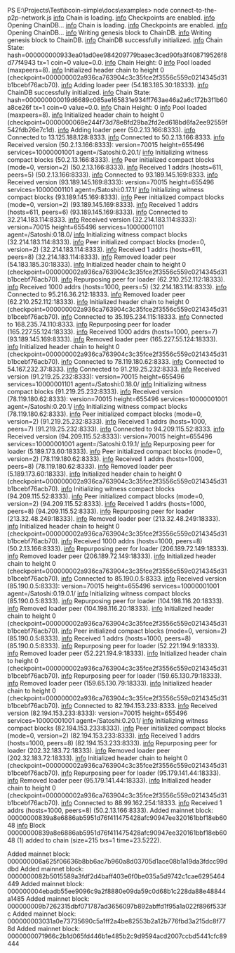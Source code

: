 PS E:\Projects\Test\bcoin-simple\docs\examples> node connect-to-the-p2p-network.js
[info](chain) Chain is loading.
[info](chain) Checkpoints are enabled.
[info](chaindb) Opening ChainDB...
[info](chain) Chain is loading.
[info](chain) Checkpoints are enabled.
[info](chaindb) Opening ChainDB...
[info](chaindb) Writing genesis block to ChainDB.
[info](chaindb) Writing genesis block to ChainDB.
[info](chaindb) ChainDB successfully initialized.
[info](chaindb) Chain State: hash=000000000933ea01ad0ee984209779baaec3ced90fa3f408719526f8d77f4943 tx=1 coin=0 value=0.0.
[info](chain) Chain Height: 0
[info](net) Pool loaded (maxpeers=8).
[info](net) Initialized header chain to height 0 (checkpoint=000000002a936ca763904c3c35fce2f3556c559c0214345d31b1bcebf76acb70).
[info](net) Adding loader peer (54.183.185.30:18333).
[info](chaindb) ChainDB successfully initialized.
[info](chaindb) Chain State: hash=000000000019d6689c085ae165831e934ff763ae46a2a6c172b3f1b60a8ce26f tx=1 coin=0 value=0.0.
[info](chain) Chain Height: 0
[info](net) Pool loaded (maxpeers=8).
[info](net) Initialized header chain to height 0 (checkpoint=0000000069e244f73d78e8fd29ba2fd2ed618bd6fa2ee92559f542fdb26e7c1d).
[info](net) Adding loader peer (50.2.13.166:8333).
[info](net) Connected to 13.125.188.128:8333.
[info](net) Connected to 50.2.13.166:8333.
[info](net) Received version (50.2.13.166:8333): version=70015 height=655496 services=10000001001 agent=/Satoshi:0.20.1/
[info](peer) Initializing witness compact blocks (50.2.13.166:8333).
[info](peer) Peer initialized compact blocks (mode=0, version=2) (50.2.13.166:8333).
[info](net) Received 1 addrs (hosts=611, peers=5) (50.2.13.166:8333).
[info](net) Connected to 93.189.145.169:8333.
[info](net) Received version (93.189.145.169:8333): version=70015 height=655496 services=10000001101 agent=/Satoshi:0.17.1/
[info](peer) Initializing witness compact blocks (93.189.145.169:8333).
[info](peer) Peer initialized compact blocks (mode=0, version=2) (93.189.145.169:8333).
[info](net) Received 1 addrs (hosts=611, peers=6) (93.189.145.169:8333).
[info](net) Connected to 32.214.183.114:8333.
[info](net) Received version (32.214.183.114:8333): version=70015 height=655496 services=10000001101 agent=/Satoshi:0.18.0/
[info](peer) Initializing witness compact blocks (32.214.183.114:8333).
[info](peer) Peer initialized compact blocks (mode=0, version=2) (32.214.183.114:8333).
[info](net) Received 1 addrs (hosts=611, peers=8) (32.214.183.114:8333).
[info](net) Removed loader peer (54.183.185.30:18333).
[info](net) Initialized header chain to height 0 (checkpoint=000000002a936ca763904c3c35fce2f3556c559c0214345d31b1bcebf76acb70).
[info](net) Repurposing peer for loader (62.210.252.112:18333).
[info](net) Received 1000 addrs (hosts=1000, peers=5) (32.214.183.114:8333).
[info](net) Connected to 95.216.36.212:18333.
[info](net) Removed loader peer (62.210.252.112:18333).
[info](net) Initialized header chain to height 0 (checkpoint=000000002a936ca763904c3c35fce2f3556c559c0214345d31b1bcebf76acb70).
[info](net) Connected to 35.195.234.115:18333.
[info](net) Connected to 168.235.74.110:8333.
[info](net) Repurposing peer for loader (165.227.55.124:18333).
[info](net) Received 1000 addrs (hosts=1000, peers=7) (93.189.145.169:8333).
[info](net) Removed loader peer (165.227.55.124:18333).
[info](net) Initialized header chain to height 0 (checkpoint=000000002a936ca763904c3c35fce2f3556c559c0214345d31b1bcebf76acb70).
[info](net) Connected to 78.119.180.62:8333.
[info](net) Connected to 54.167.232.37:8333.
[info](net) Connected to 91.219.25.232:8333.
[info](net) Received version (91.219.25.232:8333): version=70015 height=655496 services=10000001101 agent=/Satoshi:0.18.0/
[info](peer) Initializing witness compact blocks (91.219.25.232:8333).
[info](net) Received version (78.119.180.62:8333): version=70015 height=655496 services=10000001001 agent=/Satoshi:0.20.1/
[info](peer) Initializing witness compact blocks (78.119.180.62:8333).
[info](peer) Peer initialized compact blocks (mode=0, version=2) (91.219.25.232:8333).
[info](net) Received 1 addrs (hosts=1000, peers=7) (91.219.25.232:8333).
[info](net) Connected to 94.209.115.52:8333.
[info](net) Received version (94.209.115.52:8333): version=70015 height=655496 services=10000001001 agent=/Satoshi:0.19.1/
[info](net) Repurposing peer for loader (5.189.173.60:18333).
[info](peer) Peer initialized compact blocks (mode=0, version=2) (78.119.180.62:8333).
[info](net) Received 1 addrs (hosts=1000, peers=8) (78.119.180.62:8333).
[info](net) Removed loader peer (5.189.173.60:18333).
[info](net) Initialized header chain to height 0 (checkpoint=000000002a936ca763904c3c35fce2f3556c559c0214345d31b1bcebf76acb70).
[info](peer) Initializing witness compact blocks (94.209.115.52:8333).
[info](peer) Peer initialized compact blocks (mode=0, version=2) (94.209.115.52:8333).
[info](net) Received 1 addrs (hosts=1000, peers=8) (94.209.115.52:8333).
[info](net) Repurposing peer for loader (213.32.48.249:18333).
[info](net) Removed loader peer (213.32.48.249:18333).
[info](net) Initialized header chain to height 0 (checkpoint=000000002a936ca763904c3c35fce2f3556c559c0214345d31b1bcebf76acb70).
[info](net) Received 1000 addrs (hosts=1000, peers=8) (50.2.13.166:8333).
[info](net) Repurposing peer for loader (206.189.72.149:18333).
[info](net) Removed loader peer (206.189.72.149:18333).
[info](net) Initialized header chain to height 0 (checkpoint=000000002a936ca763904c3c35fce2f3556c559c0214345d31b1bcebf76acb70).
[info](net) Connected to 85.190.0.5:8333.
[info](net) Received version (85.190.0.5:8333): version=70015 height=655496 services=10000001001 agent=/Satoshi:0.19.0.1/
[info](peer) Initializing witness compact blocks (85.190.0.5:8333).
[info](net) Repurposing peer for loader (104.198.116.20:18333).
[info](net) Removed loader peer (104.198.116.20:18333).
[info](net) Initialized header chain to height 0 (checkpoint=000000002a936ca763904c3c35fce2f3556c559c0214345d31b1bcebf76acb70).
[info](peer) Peer initialized compact blocks (mode=0, version=2) (85.190.0.5:8333).
[info](net) Received 1 addrs (hosts=1000, peers=8) (85.190.0.5:8333).
[info](net) Repurposing peer for loader (52.221.194.9:18333).
[info](net) Removed loader peer (52.221.194.9:18333).
[info](net) Initialized header chain to height 0 (checkpoint=000000002a936ca763904c3c35fce2f3556c559c0214345d31b1bcebf76acb70).
[info](net) Repurposing peer for loader (159.65.130.79:18333).
[info](net) Removed loader peer (159.65.130.79:18333).
[info](net) Initialized header chain to height 0 (checkpoint=000000002a936ca763904c3c35fce2f3556c559c0214345d31b1bcebf76acb70).
[info](net) Connected to 82.194.153.233:8333.
[info](net) Received version (82.194.153.233:8333): version=70015 height=655496 services=10000001001 agent=/Satoshi:0.20.1/
[info](peer) Initializing witness compact blocks (82.194.153.233:8333).
[info](peer) Peer initialized compact blocks (mode=0, version=2) (82.194.153.233:8333).
[info](net) Received 1 addrs (hosts=1000, peers=8) (82.194.153.233:8333).
[info](net) Repurposing peer for loader (202.32.183.72:18333).
[info](net) Removed loader peer (202.32.183.72:18333).
[info](net) Initialized header chain to height 0 (checkpoint=000000002a936ca763904c3c35fce2f3556c559c0214345d31b1bcebf76acb70).
[info](net) Repurposing peer for loader (95.179.141.44:18333).
[info](net) Removed loader peer (95.179.141.44:18333).
[info](net) Initialized header chain to height 0 (checkpoint=000000002a936ca763904c3c35fce2f3556c559c0214345d31b1bcebf76acb70).
[info](net) Connected to 88.99.162.254:18333.
[info](net) Received 1 addrs (hosts=1000, peers=8) (50.2.13.166:8333).
 Added mainnet block:
00000000839a8e6886ab5951d76f411475428afc90947ee320161bbf18eb6048
[info](chain) Block 00000000839a8e6886ab5951d76f411475428afc90947ee320161bbf18eb6048 (1) added to chain (size=215 txs=1 time=23.5222).

 Added mainnet block:
000000006a625f06636b8bb6ac7b960a8d03705d1ace08b1a19da3fdcc99ddbd
 Added mainnet block:
0000000082b5015589a3fdf2d4baff403e6f0be035a5d9742c1cae6295464449
 Added mainnet block:
000000004ebadb55ee9096c9a2f8880e09da59c0d68b1c228da88e48844a1485
 Added mainnet block:
000000009b7262315dbf071787ad3656097b892abffd1f95a1a022f896f533fc
 Added mainnet block:
000000003031a0e73735690c5a1ff2a4be82553b2a12b776fbd3a215dc8f778d
 Added mainnet block:
0000000071966c2b1d065fd446b1e485b2c9d9594acd2007ccbd5441cfc89444